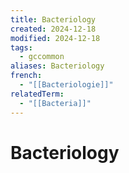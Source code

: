 ```yaml
---
title: Bacteriology
created: 2024-12-18
modified: 2024-12-18
tags:
  - gccommon
aliases: Bacteriology
french:
  - "[[Bacteriologie]]"
relatedTerm:
  - "[[Bacteria]]"
---
```

# Bacteriology
